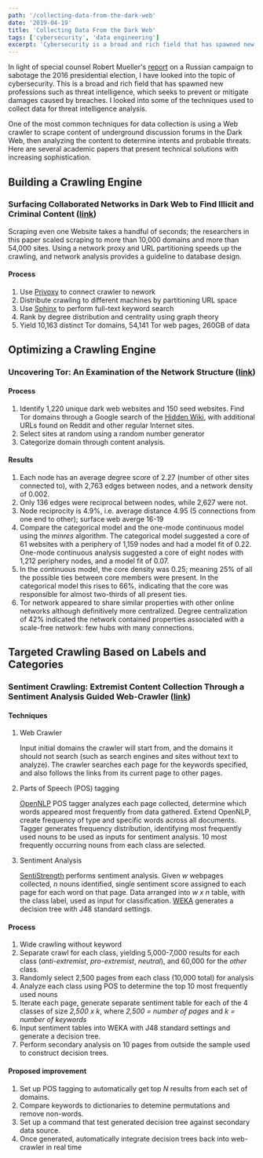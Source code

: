 ```yaml
---
path: '/collecting-data-from-the-dark-web'
date: '2019-04-19'
title: 'Collecting Data From the Dark Web'
tags: ['cybersecurity', 'data engineering']
excerpt: 'Cybersecurity is a broad and rich field that has spawned new professions such as threat intelligence, which seeks to prevent or mitigate damages caused by breaches. I looked into some of the techniques used to collect data for threat intelligence analysis.'
---
```

In light of special counsel Robert Mueller's [report](https://www.nytimes.com/interactive/2019/04/18/us/politics/mueller-report-document.html) on a Russian campaign to sabotage the 2016 presidential election, I have looked into the topic of cybersecurity. This is a broad and rich field that has spawned new professions such as threat intelligence, which seeks to prevent or mitigate damages caused by breaches. I looked into some of the techniques used to collect data for threat intelligence analysis.

One of the most common techniques for data collection is using a Web crawler to scrape content of underground discussion forums in the Dark Web, then analyzing the content to determine intents and probable threats. Here are several academic papers that present technical solutions with increasing sophistication.

## Building a Crawling Engine
### Surfacing Collaborated Networks in Dark Web to Find Illicit and Criminal Content ([link](https://ieeexplore.ieee.org/document/7745452))
Scraping even one Website takes a handful of seconds; the researchers in this paper scaled scraping to more than 10,000 domains and more than 54,000 sites. Using a network proxy and URL partitioning speeds up the crawling, and network analysis provides a guideline to database design.

#### Process
1. Use [Privoxy](https://en.wikipedia.org/wiki/Privoxy) to connect crawler to nework
2. Distribute crawling to different machines by partitioning URL space
3. Use [Sphinx](https://en.wikipedia.org/wiki/Sphinx_(search_engine)) to perform full-text keyword search
4. Rank by degree distribution and centrality using graph theory
5. Yield 10,163 distinct Tor domains, 54,141 Tor web pages, 260GB of data

## Optimizing a Crawling Engine
### Uncovering Tor: An Examination of the Network Structure ([link](https://www.hindawi.com/journals/scn/2018/4231326/))

#### Process
1. Identify 1,220 unique dark web websites and 150 seed websites. Find Tor domains through a Google search of the [Hidden Wiki](https://en.wikipedia.org/wiki/The_Hidden_Wiki), with additional URLs found on Reddit and other regular Internet sites.
2. Select sites at random using a random number generator 
3. Categorize domain through content analysis.

#### Results
1. Each node has an average degree score of 2.27 (number of other sites connected to), with 2,763 edges between nodes, and a network density of 0.002.
2. Only 136 edges were reciprocal between nodes, while 2,627 were not.
3. Node reciprocity is 4.9%, i.e. average distance 4.95 (5 connections from one end to other); surface web averge 16-19
4. Compare the categorical model and the one-mode continuous model using the _minres_ algorithm. The categorical model suggested a core of 61 websites with a periphery of 1,159 nodes and had a model fit of 0.22. One-mode continuous analysis suggested a core of eight nodes with 1,212 periphery nodes, and a model fit of 0.07.
5. In the continuous model, the core density was 0.25; meaning 25% of all the possible ties between core members were present. In the categorical model this rises to 66%, indicating that the core was responsible for almost two-thirds of all present ties.
6. Tor network appeared to share similar properties with other online networks although definitively more centralized. Degree centralization of 42% indicated the network contained properties associated with a scale-free network: few hubs with many connections.

## Targeted Crawling Based on Labels and Categories
### Sentiment Crawling: Extremist Content Collection Through a Sentiment Analysis Guided Web-Crawler ([link](https://ieeexplore.ieee.org/document/7403671))

#### Techniques
1. Web Crawler
    
    Input initial domains the crawler will start from, and the domains it should not search (such as search engines and sites without text to analyze). The crawler searches each page for the keywords specified, and also follows the links from its current page to other pages.

2. Parts of Speech (POS) tagging

    [OpenNLP](https://en.wikipedia.org/wiki/Apache_OpenNLP) POS tagger analyzes each page collected, determine which words appeared most frequently from data gathered. Extend OpenNLP, create frequency of type and specific words across all documents. Tagger generates frequency distribution, identifying most frequently used nouns to be used as inputs for sentiment analysis. 10 most frequently occurring nouns from each class are selected.

3. Sentiment Analysis
    
    [SentiStrength](https://pypi.org/project/sentistrength/) performs sentiment analysis. Given _w_ webpages collected, _n_ nouns identified, single sentiment score assigned to each page for each word on that page. Data arranged into _w x n_ table, with the class label, used as input for classification. [WEKA](https://en.wikipedia.org/wiki/Weka_(machine_learning)) generates a decision tree with J48 standard settings.

#### Process
1. Wide crawling without keyword
2. Separate crawl for each class, yielding 5,000-7,000 results for each class (_anti-extremist_, _pro-extremist_, _neutral_), and 60,000 for the _other_ class.
3. Randomly select 2,500 pages from each class (10,000 total) for analysis
4. Analyze each class using POS to determine the top 10 most frequently used nouns
5. Iterate each page, generate separate sentiment table for each of the 4 classes of size _2,500 x k_, where _2,500 = number of pages_ and _k = number of keywords_
6. Input sentiment tables into WEKA with J48 standard settings and generate a decision tree.
7. Perform secondary analysis on 10 pages from outside the sample used to construct decision trees.

#### Proposed improvement
1. Set up POS tagging to automatically get top _N_ results from each set of domains.
2. Compare keywords to dictionaries to detemine permutations and remove non-words.
3. Set up a command that test generated decision tree against secondary data source.
4. Once generated, automatically integrate decision trees back into web-crawler in real time

